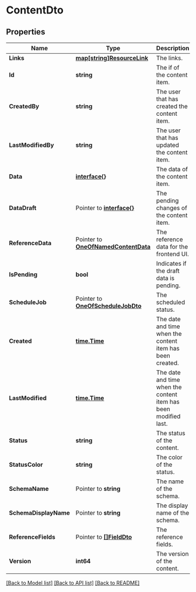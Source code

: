 # ContentDto

## Properties

Name | Type | Description | Notes
------------ | ------------- | ------------- | -------------
**Links** | [**map[string]ResourceLink**](ResourceLink.md) | The links. | 
**Id** | **string** | The if of the content item. | [optional] 
**CreatedBy** | **string** | The user that has created the content item. | 
**LastModifiedBy** | **string** | The user that has updated the content item. | 
**Data** | [**interface{}**](.md) | The data of the content item. | 
**DataDraft** | Pointer to [**interface{}**](.md) | The pending changes of the content item. | [optional] 
**ReferenceData** | Pointer to [**OneOfNamedContentData**](oneOf&lt;NamedContentData&gt;.md) | The reference data for the frontend UI. | [optional] 
**IsPending** | **bool** | Indicates if the draft data is pending. | [optional] 
**ScheduleJob** | Pointer to [**OneOfScheduleJobDto**](oneOf&lt;ScheduleJobDto&gt;.md) | The scheduled status. | [optional] 
**Created** | [**time.Time**](time.Time.md) | The date and time when the content item has been created. | [optional] 
**LastModified** | [**time.Time**](time.Time.md) | The date and time when the content item has been modified last. | [optional] 
**Status** | **string** | The status of the content. | [optional] 
**StatusColor** | **string** | The color of the status. | [optional] 
**SchemaName** | Pointer to **string** | The name of the schema. | [optional] 
**SchemaDisplayName** | Pointer to **string** | The display name of the schema. | [optional] 
**ReferenceFields** | Pointer to [**[]FieldDto**](FieldDto.md) | The reference fields. | [optional] 
**Version** | **int64** | The version of the content. | [optional] 

[[Back to Model list]](../README.md#documentation-for-models) [[Back to API list]](../README.md#documentation-for-api-endpoints) [[Back to README]](../README.md)


